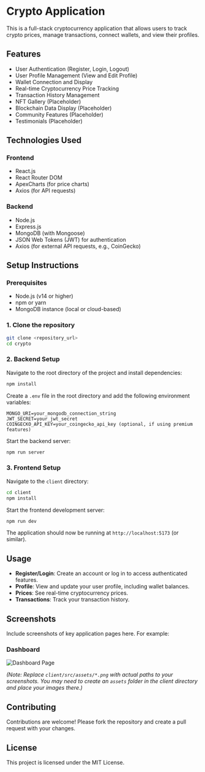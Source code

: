 # Crypto Application

This is a full-stack cryptocurrency application that allows users to track crypto prices, manage transactions, connect wallets, and view their profiles.

## Features

- User Authentication (Register, Login, Logout)
- User Profile Management (View and Edit Profile)
- Wallet Connection and Display
- Real-time Cryptocurrency Price Tracking
- Transaction History Management
- NFT Gallery (Placeholder)
- Blockchain Data Display (Placeholder)
- Community Features (Placeholder)
- Testimonials (Placeholder)

## Technologies Used

### Frontend
- React.js
- React Router DOM
- ApexCharts (for price charts)
- Axios (for API requests)

### Backend
- Node.js
- Express.js
- MongoDB (with Mongoose)
- JSON Web Tokens (JWT) for authentication
- Axios (for external API requests, e.g., CoinGecko)

## Setup Instructions

### Prerequisites
- Node.js (v14 or higher)
- npm or yarn
- MongoDB instance (local or cloud-based)

### 1. Clone the repository
```bash
git clone <repository_url>
cd crypto
```

### 2. Backend Setup
Navigate to the root directory of the project and install dependencies:
```bash
npm install
```

Create a `.env` file in the root directory and add the following environment variables:
```
MONGO_URI=your_mongodb_connection_string
JWT_SECRET=your_jwt_secret
COINGECKO_API_KEY=your_coingecko_api_key (optional, if using premium features)
```

Start the backend server:
```bash
npm run server
```

### 3. Frontend Setup
Navigate to the `client` directory:
```bash
cd client
npm install
```

Start the frontend development server:
```bash
npm run dev
```

The application should now be running at `http://localhost:5173` (or similar).

## Usage

- **Register/Login**: Create an account or log in to access authenticated features.
- **Profile**: View and update your user profile, including wallet balances.
- **Prices**: See real-time cryptocurrency prices.
- **Transactions**: Track your transaction history.

## Screenshots

Include screenshots of key application pages here. For example:

### Dashboard
![Dashboard Page](https://github.com/user-attachments/assets/b05c094b-aa3c-4280-ba60-b9ebfc2e1290)


*(Note: Replace `client/src/assets/*.png` with actual paths to your screenshots. You may need to create an `assets` folder in the client directory and place your images there.)*

## Contributing

Contributions are welcome! Please fork the repository and create a pull request with your changes.

## License

This project is licensed under the MIT License.
